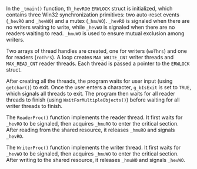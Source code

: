 In the `_tmain()` function, th`_hevRO`e `ERWLOCK` struct is initialized, which contains three Win32 synchronization primitives: two auto-reset events (`_hevRO` and `_hevWO`) and a mutex (`_hmuWO`). `_hevRO` is signaled when there are no writers waiting to write, while `_hevWO` is signaled when there are no readers waiting to read. `_hmuWO` is used to ensure mutual exclusion among writers.

Two arrays of thread handles are created, one for writers (`woThrs`) and one for readers (`roThrs`). A loop creates `MAX_WRITE_CNT` writer threads and `MAX_READ_CNT` reader threads. Each thread is passed a pointer to the `ERWLOCK` struct.

After creating all the threads, the program waits for user input (using `getchar()`) to exit. Once the user enters a character, `g_bIsExit` is set to `TRUE`, which signals all threads to exit. The program then waits for all reader threads to finish (using `WaitForMultipleObjects()`) before waiting for all writer threads to finish.

The `ReaderProc()` function implements the reader thread. It first waits for `_hevRO` to be signaled, then acquires `_hmuRO` to enter the critical section. After reading from the shared resource, it releases `_hmuRO` and signals `_hevRO`.

The `WriterProc()` function implements the writer thread. It first waits for `_hevWO` to be signaled, then acquires `_hmuWO` to enter the critical section. After writing to the shared resource, it releases `_hmuWO` and signals `_hevWO`.

